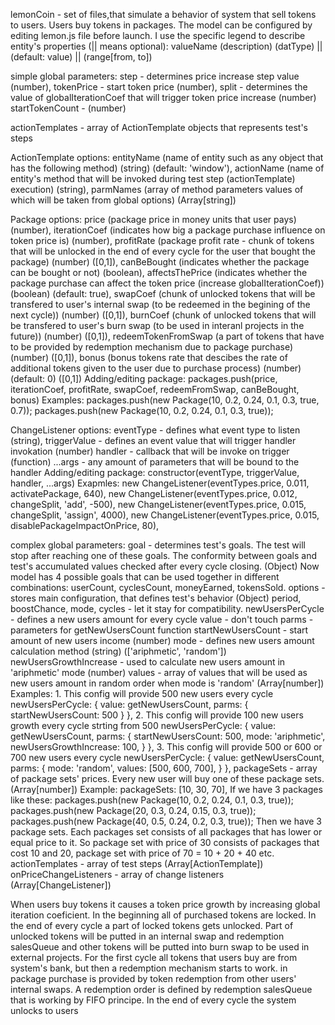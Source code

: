 lemonCoin - set of files,that simulate a behavior of system that sell tokens to users. Users buy tokens in packages. The model can be configured by editing lemon.js file
before launch.
I use the specific legend to describe entity's properties (|| means optional): valueName (description) (datType) || (default: value) || (range[from, to])

simple global parameters:
  step - determines price increase step value (number),
  tokenPrice - start token price (number),
  split - determines the value of globalIterationCoef that will trigger token price increase (number)
  startTokenCount - (number)

              
actionTemplates - array of ActionTemplate objects that represents test's steps

ActionTemplate options:
  entityName (name of entity such as any object that has the following method) (string) (default: 'window'),
  actionName (name of entity's method that will be invoked during test step (actionTemplate) execution) (string),
  parmNames (array of method parameters values of which will be taken from global options) (Array[string])
  

Package options: 
  price (package price in money units that user pays) (number), 
  iterationCoef (indicates how big a package purchase influence on token price is) (number), 
  profitRate (package profit rate - chunk of tokens that will be unlocked in the end of every cycle for the user that bought the package) (number) ([0,1]),
  canBeBought (indicates whether the package can be bought or not) (boolean),
  affectsThePrice (indicates whether the package purchase can affect the token price (increase globalIterationCoef)) (boolean) (default: true),
  swapCoef (chunk of unlocked tokens that will be transfered to user's internal swap (to be redeemed in the begining of the next cycle)) (number) ([0,1]),
  burnCoef (chunk of unlocked tokens that will be transfered to user's burn swap (to be used in interanl projects in the future)) (number) ([0,1]),
  redeemTokenFromSwap (a part of tokens that have to be provided by redemption mechanism due to package purchase) (number) ([0,1]),
  bonus (bonus tokens rate that descibes the rate of additional tokens given to the user due to purchase process) (number) (default: 0) ([0,1])
  Adding/editing package:
    packages.push(price, iterationCoef, profitRate, swapCoef, redeemFromSwap, canBeBought, bonus)
  Examples:
    packages.push(new Package(10, 0.2, 0.24, 0.1, 0.3, true, 0.7));
    packages.push(new Package(10, 0.2, 0.24, 0.1, 0.3, true));

ChangeListener options:
  eventType - defines what event type to listen (string),
  triggerValue - defines an event value that will trigger handler invokation (number)
  handler - callback that will be invoke on trigger (function)
  ...args - any amount of parameters that will be bound to the handler
  Adding/editing package:
    constructor(eventType, triggerValue, handler, ...args)
  Exapmles:
    new ChangeListener(eventTypes.price, 0.011, activatePackage, 640),
    new ChangeListener(eventTypes.price, 0.012, changeSplit, 'add', -500),
    new ChangeListener(eventTypes.price, 0.015, changeSplit, 'assign', 4000),
    new ChangeListener(eventTypes.price, 0.015, disablePackageImpactOnPrice, 80),
    

complex global parameters:
  goal - determines test's goals. The test will stop after reaching one of these goals. The conformity between goals and test's accumulated values checked after every 
    cycle closing. (Object)
    Now model has 4 possible goals that can be used together in different combinations: userCount, cyclesCount, moneyEarned, tokensSold.
  options - stores main configuration, that defines test's behavior (Object)
    period, boostChance, mode, cycles - let it stay for compatibility.
    newUsersPerCycle - defines a new users amount for every cycle
      value - don't touch
      parms - parameters for getNewUsersCount function
          startNewUsersCount - start amount of new users income (number)
          mode - defines new users amount calculation method (string) (['ariphmetic', 'random'])
          newUsersGrowthIncrease - used to calculate new users amount in 'ariphmetic' mode (number)
          values - array of values that will be used as new users amount in random order when mode is 'random' (Array[number])
      Examples:
        1. This config will provide 500 new users every cycle
          newUsersPerCycle: {
            value: getNewUsersCount,
            parms: {
              startNewUsersCount: 500
            }
          },
        2. This config will provide 100 new users growth every cycle strting from 500
          newUsersPerCycle: {
            value: getNewUsersCount,
            parms: {
              startNewUsersCount: 500,
              mode: 'ariphmetic',
              newUsersGrowthIncrease: 100,
            }
          },
        3. This config will provide 500 or 600 or 700 new users every cycle
          newUsersPerCycle: {
            value: getNewUsersCount,
            parms: {
              mode: 'random',
              values: [500, 600, 700],
            }
          },
      packageSets - array of package sets' prices. Every new user will buy one of these package sets. (Array[number])
      Example: packageSets: [10, 30, 70],
        If we have 3 packages like these:
          packages.push(new Package(10, 0.2, 0.24, 0.1, 0.3, true));
          packages.push(new Package(20, 0.3, 0.24, 0.15, 0.3, true));
          packages.push(new Package(40, 0.5, 0.24, 0.2, 0.3, true));
          Then we have 3 package sets. Each packages set consists of all packages that has lower or equal price to it. So package set with price of 30 consists of
        packages that cost 10 and 20, package set with price of 70 = 10 + 20 + 40 etc.
      actionTemplates - array of test steps (Array[ActionTemplate])
      onPriceChangeListeners - array of change listeners (Array[ChangeListener])
      
      
When users buy tokens it causes a token price growth by increasing global iteration coeficient. In the beginning all of purchased tokens are locked. 
In the end of every cycle a part of locked tokens gets unlocked. Part of unlocked tokens will be putted in an internal swap and redemption salesQueue and other tokens 
will be putted into burn swap to be used in external projects. For the first cycle all tokens that users buy are from system's bank, but then a redemption mechanism 
starts to work.
in package purchase is provided by token redemption from other users' internal swaps. A redemption order is defined by
redemption salesQueue that is working by FIFO principe. In the end of every cycle the system unlocks to users  
